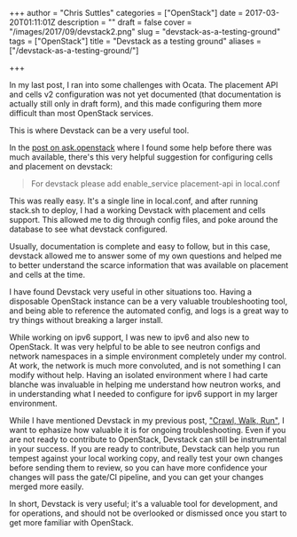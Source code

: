 +++
author = "Chris Suttles"
categories = ["OpenStack"]
date = 2017-03-20T01:11:01Z
description = ""
draft = false
cover = "/images/2017/09/devstack2.png"
slug = "devstack-as-a-testing-ground"
tags = ["OpenStack"]
title = "Devstack as a testing ground"
aliases = ["/devstack-as-a-testing-ground/"]

+++


In my last post, I ran into some challenges with Ocata. The placement API and cells v2 configuration was not yet documented (that documentation is actually still only in draft form), and this made configuring them more difficult than most OpenStack services.

This is where Devstack can be a very useful tool.

In the [post on ask.openstack](https://ask.openstack.org/en/question/102256/how-to-configure-placement-service-for-compute-node-on-ocata/) where I found some help before there was much available, there's this very helpful suggestion for configuring cells and placement on devstack: 

> For devstack please add enable_service placement-api in local.conf

This was really easy. It's a single line in local.conf, and after running stack.sh to deploy, I had a working Devstack with placement and cells support. This allowed me to dig through config files, and poke around the database to see what devstack configured.

Usually, documentation is complete and easy to follow, but in this case, devstack allowed me to answer some of my own questions and helped me to better understand the scarce information that was available on placement and cells at the time.

I have found Devstack very useful in other situations too. Having a disposable OpenStack instance can be a very valuable troubleshooting tool, and being able to reference the automated config, and logs is a great way to try things without breaking a larger install. 

While working on ipv6 support, I was new to ipv6 and also new to OpenStack. It was very helpful to be able to see neutron configs and network namespaces in a simple environment completely under my control. At work, the network is much more convoluted, and is not something I can modify without help. Having an isolated environment where I had carte blanche was invaluable in helping me understand how neutron works, and in understanding what I needed to configure for ipv6 support in my larger environment.

While I have mentioned Devstack in my previous post, ["Crawl, Walk, Run"](http://blog.highspeedlogic.org/getting-started-with-openstack/), I want to ephasize how valuable it is for ongoing troubleshooting. Even if you are not ready to contribute to OpenStack, Devstack can still be instrumental in your success. If you are ready to contribute, Devstack can help you run tempest against your local working copy, and really test your own changes before sending them to review, so you can have more confidence your changes will pass the gate/CI pipeline, and you can get your changes merged more easily. 

In short, Devstack is very useful; it's a valuable tool for development, and for operations, and should not be overlooked or dismissed once you start to get more familiar with OpenStack.

